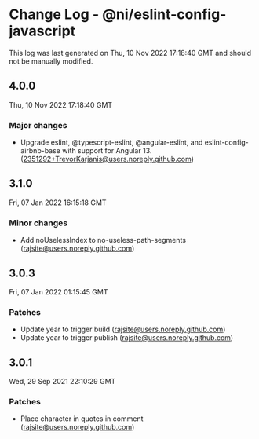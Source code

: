 # Change Log - @ni/eslint-config-javascript

This log was last generated on Thu, 10 Nov 2022 17:18:40 GMT and should not be manually modified.

<!-- Start content -->

## 4.0.0

Thu, 10 Nov 2022 17:18:40 GMT

### Major changes

- Upgrade eslint, @typescript-eslint, @angular-eslint, and eslint-config-airbnb-base with support for Angular 13. (2351292+TrevorKarjanis@users.noreply.github.com)

## 3.1.0

Fri, 07 Jan 2022 16:15:18 GMT

### Minor changes

- Add noUselessIndex to no-useless-path-segments (rajsite@users.noreply.github.com)

## 3.0.3

Fri, 07 Jan 2022 01:15:45 GMT

### Patches

- Update year to trigger build (rajsite@users.noreply.github.com)
- Update year to trigger publish (rajsite@users.noreply.github.com)

## 3.0.1

Wed, 29 Sep 2021 22:10:29 GMT

### Patches

- Place character in quotes in comment (rajsite@users.noreply.github.com)
